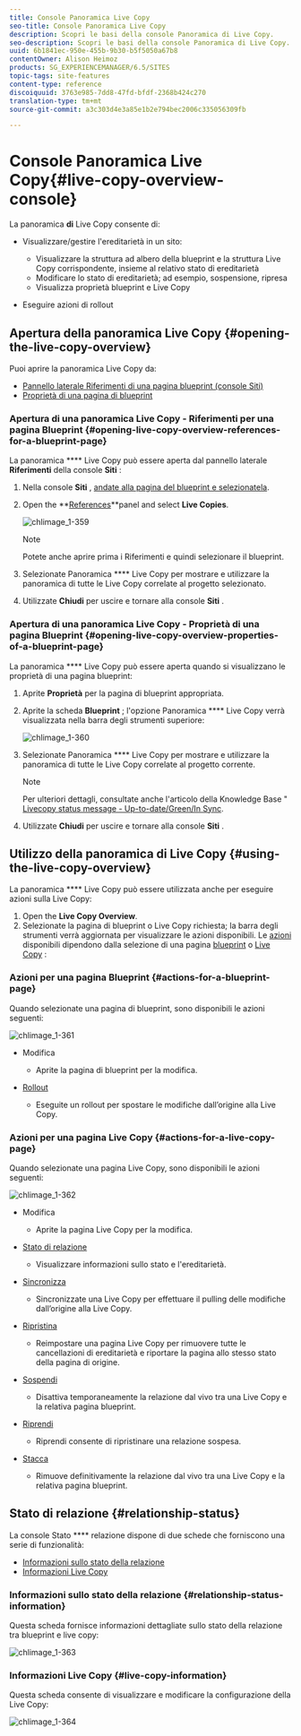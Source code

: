 ```yaml
---
title: Console Panoramica Live Copy
seo-title: Console Panoramica Live Copy
description: Scopri le basi della console Panoramica di Live Copy.
seo-description: Scopri le basi della console Panoramica di Live Copy.
uuid: 6b1841ec-950e-455b-9b30-b5f5050a67b8
contentOwner: Alison Heimoz
products: SG_EXPERIENCEMANAGER/6.5/SITES
topic-tags: site-features
content-type: reference
discoiquuid: 3763e985-7dd8-47fd-bfdf-2368b424c270
translation-type: tm+mt
source-git-commit: a3c303d4e3a85e1b2e794bec2006c335056309fb

---
```



# Console Panoramica Live Copy{#live-copy-overview-console}

La panoramica **di** Live Copy consente di:

* Visualizzare/gestire l&#39;ereditarietà in un sito:

   * Visualizzare la struttura ad albero della blueprint e la struttura Live Copy corrispondente, insieme al relativo stato di ereditarietà
   * Modificare lo stato di ereditarietà; ad esempio, sospensione, ripresa
   * Visualizza proprietà blueprint e Live Copy

* Eseguire azioni di rollout

## Apertura della panoramica Live Copy {#opening-the-live-copy-overview}

Puoi aprire la panoramica Live Copy da:

* [Pannello laterale Riferimenti di una pagina blueprint (console Siti)](#opening-live-copy-overview-references-for-a-blueprint-page)
* [Proprietà di una pagina di blueprint](#opening-live-copy-overview-properties-of-a-blueprint-page)

### Apertura di una panoramica Live Copy - Riferimenti per una pagina Blueprint {#opening-live-copy-overview-references-for-a-blueprint-page}

La panoramica **** Live Copy può essere aperta dal pannello laterale **Riferimenti** della console **Siti** :

1. Nella console **Siti** , [andate alla pagina del blueprint e selezionatela](/help/sites-authoring/basic-handling.md#viewing-and-selecting-resources).
1. Open the **[References](/help/sites-authoring/basic-handling.md#references)**panel and select **Live Copies**.

   ![chlimage_1-359](assets/chlimage_1-359.png)

   >[!NOTE]
   >
   >Potete anche aprire prima i Riferimenti e quindi selezionare il blueprint.

1. Selezionate Panoramica **** Live Copy per mostrare e utilizzare la panoramica di tutte le Live Copy correlate al progetto selezionato.
1. Utilizzate **Chiudi** per uscire e tornare alla console **Siti** .

### Apertura di una panoramica Live Copy - Proprietà di una pagina Blueprint {#opening-live-copy-overview-properties-of-a-blueprint-page}

La panoramica **** Live Copy può essere aperta quando si visualizzano le proprietà di una pagina blueprint:

1. Aprite **Proprietà** per la pagina di blueprint appropriata.
1. Aprite la scheda **Blueprint** ; l&#39;opzione Panoramica **** Live Copy verrà visualizzata nella barra degli strumenti superiore:

   ![chlimage_1-360](assets/chlimage_1-360.png)

1. Selezionate Panoramica **** Live Copy per mostrare e utilizzare la panoramica di tutte le Live Copy correlate al progetto corrente.

   >[!NOTE]
   >
   >Per ulteriori dettagli, consultate anche l&#39;articolo della Knowledge Base &quot; [Livecopy status message - Up-to-date/Green/In Sync](https://helpx.adobe.com/experience-manager/kb/livecopy-status-message---up-to-date-green-in-sync.html).

1. Utilizzate **Chiudi** per uscire e tornare alla console **Siti** .

## Utilizzo della panoramica di Live Copy {#using-the-live-copy-overview}

La panoramica **** Live Copy può essere utilizzata anche per eseguire azioni sulla Live Copy:

1. Open the **Live Copy Overview**.
1. Selezionate la pagina di blueprint o Live Copy richiesta; la barra degli strumenti verrà aggiornata per visualizzare le azioni disponibili. Le [azioni](/help/sites-administering/msm.md#terms-used) disponibili dipendono dalla selezione di una pagina [blueprint](#actions-for-a-blueprint-page) o [Live Copy](#actions-for-a-live-copy-page) :

### Azioni per una pagina Blueprint {#actions-for-a-blueprint-page}

Quando selezionate una pagina di blueprint, sono disponibili le azioni seguenti:

![chlimage_1-361](assets/chlimage_1-361.png)

* Modifica

   * Aprite la pagina di blueprint per la modifica.

* [Rollout](/help/sites-administering/msm.md#rollout-and-synchronize)

   * Eseguite un rollout per spostare le modifiche dall’origine alla Live Copy.

### Azioni per una pagina Live Copy {#actions-for-a-live-copy-page}

Quando selezionate una pagina Live Copy, sono disponibili le azioni seguenti:

![chlimage_1-362](assets/chlimage_1-362.png)

* Modifica

   * Aprite la pagina Live Copy per la modifica.

* [Stato di relazione](#relationship-status)

   * Visualizzare informazioni sullo stato e l&#39;ereditarietà.

* [Sincronizza](/help/sites-administering/msm.md#rollout-and-synchronize)

   * Sincronizzate una Live Copy per effettuare il pulling delle modifiche dall’origine alla Live Copy.

* [Ripristina](/help/sites-administering/msm-livecopy.md#resetting-a-live-copy-page)

   * Reimpostare una pagina Live Copy per rimuovere tutte le cancellazioni di ereditarietà e riportare la pagina allo stesso stato della pagina di origine.

* [Sospendi](/help/sites-administering/msm.md#suspending-and-cancelling-inheritance-and-synchronization)

   * Disattiva temporaneamente la relazione dal vivo tra una Live Copy e la relativa pagina blueprint.

* [Riprendi](/help/sites-administering/msm-livecopy.md#resuming-inheritance-for-a-page)

   * Riprendi consente di ripristinare una relazione sospesa.

* [Stacca](/help/sites-administering/msm.md#detaching-a-live-copy)

   * Rimuove definitivamente la relazione dal vivo tra una Live Copy e la relativa pagina blueprint.

## Stato di relazione {#relationship-status}

La console Stato **** relazione dispone di due schede che forniscono una serie di funzionalità:

* [Informazioni sullo stato della relazione](#relationship-status-information)
* [Informazioni Live Copy](#live-copy-information)

### Informazioni sullo stato della relazione {#relationship-status-information}

Questa scheda fornisce informazioni dettagliate sullo stato della relazione tra blueprint e live copy:

![chlimage_1-363](assets/chlimage_1-363.png)

### Informazioni Live Copy {#live-copy-information}

Questa scheda consente di visualizzare e modificare la configurazione della Live Copy:

![chlimage_1-364](assets/chlimage_1-364.png)

